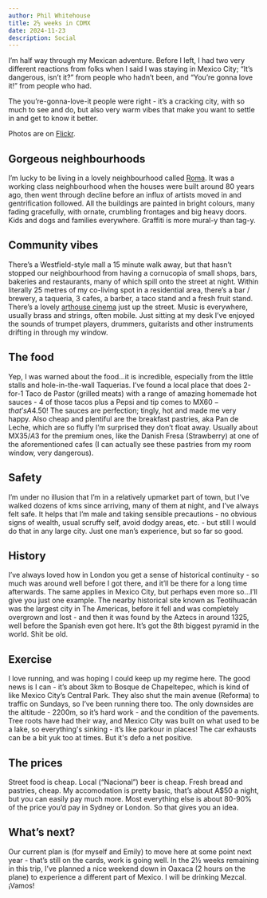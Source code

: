 ```yaml
---
author: Phil Whitehouse
title: 2½ weeks in CDMX
date: 2024-11-23
description: Social
---
```

I’m half way through my Mexican adventure. Before I left, I had two very different reactions from folks when I said I was staying in Mexico City; “It’s dangerous, isn’t it?” from people who hadn’t been, and “You’re gonna love it!” from people who had.

The you’re-gonna-love-it people were right - it’s a cracking city, with so much to see and do, but also very warm vibes that make you want to settle in and get to know it better.

Photos are on [Flickr](https://flickr.com/photos/philliecasablanca/albums/72177720321779743).

## Gorgeous neighbourhoods

I’m lucky to be living in a lovely neighbourhood called [Roma](https://www.google.com/maps/place/Roma+Sur,+06760+Mexico+City,+CDMX/@19.4058667,-99.1677826,16z/data=!3m1!4b1!4m6!3m5!1s0x85d1ff15ce5d27cb:0xe3d46f0905e420e3!8m2!3d19.405299!4d-99.1649891!16s%2Fg%2F1tcvc748?entry=ttu&g_ep=EgoyMDI0MTExOS4yIKXMDSoASAFQAw%3D%3D). It was a working class neighbourhood when the houses were built around 80 years ago, then went through decline before an influx of artists moved in and gentrification followed. All the buildings are painted in bright colours, many fading gracefully, with ornate, crumbling frontages and big heavy doors. Kids and dogs and families everywhere. Graffiti is more mural-y than tag-y.

## Community vibes

There’s a Westfield-style mall a 15 minute walk away, but that hasn’t stopped our neighbourhood from having a cornucopia of small shops, bars, bakeries and restaurants, many of which spill onto the street at night. Within literally 25 metres of my co-living spot in a residential area, there’s a bar / brewery, a taqueria, 3 cafes, a barber, a taco stand and a fresh fruit stand. There’s a lovely [arthouse cinema](https://www.cinetonala.com) just up the street. Music is everywhere, usually brass and strings, often mobile. Just sitting at my desk I’ve enjoyed the sounds of trumpet players, drummers, guitarists and other instruments drifting in through my window.

## The food

Yep, I was warned about the food...it is incredible, especially from the little stalls and hole-in-the-wall Taquerias. I’ve found a local place that does 2-for-1 Taco de Pastor (grilled meats) with a range of amazing homemade hot sauces - 4 of those tacos plus a Pepsi and tip comes to MX$60 - that’s A$4.50! The sauces are perfection; tingly, hot and made me very happy. Also cheap and plentiful are the breakfast pastries, aka Pan de Leche, which are so fluffy I’m surprised they don’t float away. Usually about MX$35/A$3 for the premium ones, like the Danish Fresa (Strawberry) at one of the aforementioned cafes (I can actually see these pastries from my room window, very dangerous).

## Safety

I’m under no illusion that I’m in a relatively upmarket part of town, but I've walked dozens of kms since arriving, many of them at night, and I’ve always felt safe. It helps that I’m male and taking sensible precautions - no obvious signs of wealth, usual scruffy self, avoid dodgy areas, etc. - but still I would do that in any large city. Just one man’s experience, but so far so good.

## History

I’ve always loved how in London you get a sense of historical continuity - so much was around well before I got there, and it’ll be there for a long time afterwards. The same applies in Mexico City, but perhaps even more so...I’ll give you just one example. The nearby historical site known as Teotihuacán was the largest city in The Americas, before it fell and was completely overgrown and lost - and then it was found by the Aztecs in around 1325, well before the Spanish even got here. It’s got the 8th biggest pyramid in the world. Shit be old.

## Exercise

I love running, and was hoping I could keep up my regime here. The good news is I can - it’s about 3km to Bosque de Chapeltepec, which is kind of like Mexico City’s Central Park. They also shut the main avenue (Reforma) to traffic on Sundays, so I’ve been running there too. The only downsides are the altitude - 2200m, so it’s hard work - and the condition of the pavements. Tree roots have had their way, and Mexico City was built on what used to be a lake, so everything's sinking - it’s like parkour in places! The car exhausts can be a bit yuk too at times. But it's defo a net positive.  

## The prices

Street food is cheap. Local (“Nacional”) beer is cheap. Fresh bread and pastries, cheap. My accomodation is pretty basic, that’s about A$50 a night, but you can easily pay much more. Most everything else is about 80-90% of the price you’d pay in Sydney or London. So that gives you an idea.

## What’s next?

Our current plan is (for myself and Emily) to move here at some point next year - that’s still on the cards, work is going well. In the 2½ weeks remaining in this trip, I’ve planned a nice weekend down in Oaxaca (2 hours on the plane) to experience a different part of Mexico. I will be drinking Mezcal. ¡Vamos!

